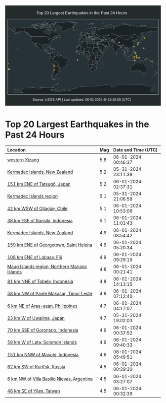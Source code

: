 ![Map](./map.png)

# Top 20 Largest Earthquakes in the Past 24 Hours

| Location | Mag | Date and Time (UTC) |
|:---|:---|:---|
| [western Xizang](https://earthquake.usgs.gov/earthquakes/eventpage/us7000mpe2) | 5.6 | 06-01-2024 00:46:37 |
| [Kermadec Islands, New Zealand](https://earthquake.usgs.gov/earthquakes/eventpage/us7000mpdr) | 5.2 | 05-31-2024 23:11:38 |
| [151 km ENE of Tatsugō, Japan](https://earthquake.usgs.gov/earthquakes/eventpage/us7000mpec) | 5.2 | 06-01-2024 02:37:31 |
| [Kermadec Islands region](https://earthquake.usgs.gov/earthquakes/eventpage/us7000mpcc) | 5.1 | 05-31-2024 21:06:59 |
| [42 km WSW of Ollagüe, Chile](https://earthquake.usgs.gov/earthquakes/eventpage/us7000mpg7) | 5.1 | 06-01-2024 10:53:06 |
| [38 km ESE of Ransiki, Indonesia](https://earthquake.usgs.gov/earthquakes/eventpage/us7000mpge) | 5.1 | 06-01-2024 11:01:43 |
| [Kermadec Islands, New Zealand](https://earthquake.usgs.gov/earthquakes/eventpage/us7000mpfp) | 4.9 | 06-01-2024 08:54:42 |
| [159 km ENE of Georgetown, Saint Helena](https://earthquake.usgs.gov/earthquakes/eventpage/us7000mpey) | 4.9 | 06-01-2024 05:20:34 |
| [108 km ENE of Labasa, Fiji](https://earthquake.usgs.gov/earthquakes/eventpage/us7000mpfv) | 4.9 | 06-01-2024 09:29:15 |
| [Maug Islands region, Northern Mariana Islands](https://earthquake.usgs.gov/earthquakes/eventpage/us7000mpdw) | 4.8 | 06-01-2024 00:21:41 |
| [81 km NNE of Tobelo, Indonesia](https://earthquake.usgs.gov/earthquakes/eventpage/us7000mpgz) | 4.8 | 06-01-2024 14:13:15 |
| [58 km NW of Pante Makasar, Timor Leste](https://earthquake.usgs.gov/earthquakes/eventpage/us7000mpfe) | 4.8 | 06-01-2024 07:12:40 |
| [6 km NE of Aras-asan, Philippines](https://earthquake.usgs.gov/earthquakes/eventpage/us7000mpeq) | 4.7 | 06-01-2024 04:17:07 |
| [23 km W of Uwajima, Japan](https://earthquake.usgs.gov/earthquakes/eventpage/us7000mpbk) | 4.7 | 05-31-2024 19:02:03 |
| [70 km SSE of Gorontalo, Indonesia](https://earthquake.usgs.gov/earthquakes/eventpage/us7000mpe1) | 4.6 | 06-01-2024 00:37:52 |
| [58 km W of Lata, Solomon Islands](https://earthquake.usgs.gov/earthquakes/eventpage/us7000mpfz) | 4.6 | 06-01-2024 09:40:33 |
| [151 km NNW of Masohi, Indonesia](https://earthquake.usgs.gov/earthquakes/eventpage/us7000mpf1) | 4.6 | 06-01-2024 05:49:51 |
| [62 km SW of Kuril’sk, Russia](https://earthquake.usgs.gov/earthquakes/eventpage/us7000mpdz) | 4.5 | 06-01-2024 00:29:30 |
| [6 km NW of Villa Basilio Nievas, Argentina](https://earthquake.usgs.gov/earthquakes/eventpage/us7000mpei) | 4.5 | 06-01-2024 03:27:07 |
| [48 km SE of Yilan, Taiwan](https://earthquake.usgs.gov/earthquakes/eventpage/us7000mpdy) | 4.5 | 06-01-2024 00:32:39 |

